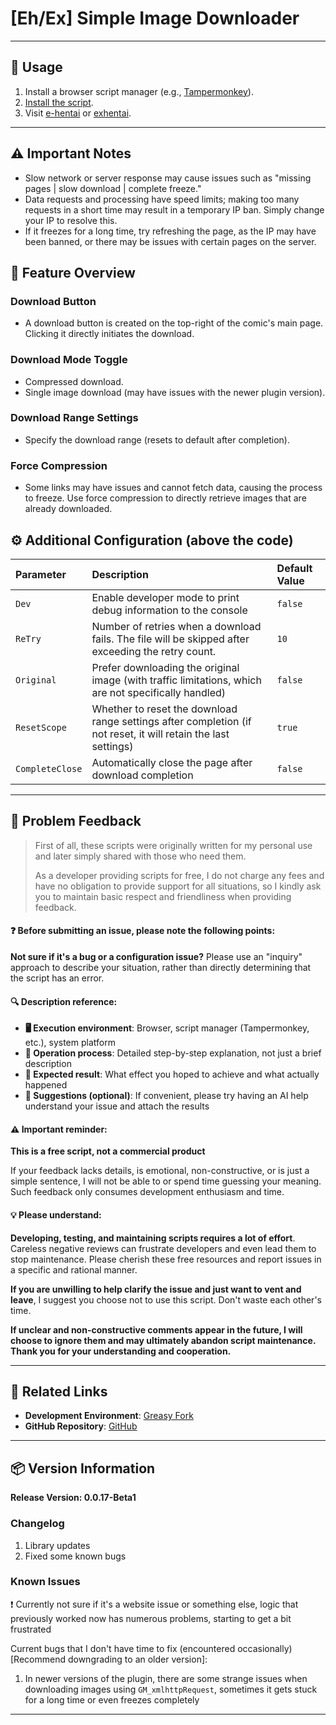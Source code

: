 # **[Eh/Ex] Simple Image Downloader**

---

## **👻 Usage**

1. Install a browser script manager (e.g., [Tampermonkey](https://chrome.google.com/webstore/detail/tampermonkey/dhdgffkkebhmkfjojejmpbldmpobfkfo)).
2. [Install the script](https://update.greasyfork.org/scripts/472882/%5BEEx-Hentai%5D%20Downloader.user.js).
3. Visit [e-hentai](https://e-hentai.org/) or [exhentai](https://exhentai.org/).

---

## **⚠️ Important Notes**
- Slow network or server response may cause issues such as "missing pages | slow download | complete freeze."
- Data requests and processing have speed limits; making too many requests in a short time may result in a temporary IP ban. Simply change your IP to resolve this.
- If it freezes for a long time, try refreshing the page, as the IP may have been banned, or there may be issues with certain pages on the server.

## **📜 Feature Overview**

### **Download Button**
- A download button is created on the top-right of the comic's main page. Clicking it directly initiates the download.

### **Download Mode Toggle**
- Compressed download.
- Single image download (may have issues with the newer plugin version).

### **Download Range Settings**
- Specify the download range (resets to default after completion).

### **Force Compression**
- Some links may have issues and cannot fetch data, causing the process to freeze. Use force compression to directly retrieve images that are already downloaded.

## **⚙️ Additional Configuration (above the code)**

| **Parameter**   | **Description**                                                                                                | **Default Value** |
| :-------------- | :------------------------------------------------------------------------------------------------------------- | :---------------- |
| `Dev`           | Enable developer mode to print debug information to the console                                                | `false`           |
| `ReTry`         | Number of retries when a download fails. The file will be skipped after exceeding the retry count.             | `10`              |
| `Original`      | Prefer downloading the original image (with traffic limitations, which are not specifically handled)           | `false`           |
| `ResetScope`    | Whether to reset the download range settings after completion (if not reset, it will retain the last settings) | `true`            |
| `CompleteClose` | Automatically close the page after download completion                                                         | `false`           |

---

## 📣 Problem Feedback

> First of all, these scripts were originally written for my personal use and later simply shared with those who need them.
>
> As a developer providing scripts for free, I do not charge any fees and have no obligation to provide support for all situations, so I kindly ask you to maintain basic respect and friendliness when providing feedback.

#### ❓ Before submitting an issue, please note the following points:

**Not sure if it's a bug or a configuration issue?** Please use an "inquiry" approach to describe your situation, rather than directly determining that the script has an error.

#### 🔍 Description reference:

- **🖥️ Execution environment**: Browser, script manager (Tampermonkey, etc.), system platform
- **🧭 Operation process**: Detailed step-by-step explanation, not just a brief description
- **🎯 Expected result**: What effect you hoped to achieve and what actually happened
- **🤖 Suggestions (optional)**: If convenient, please try having an AI help understand your issue and attach the results

#### ⚠️ Important reminder:

**This is a free script, not a commercial product**

If your feedback lacks details, is emotional, non-constructive, or is just a simple sentence, I will not be able to or spend time guessing your meaning. Such feedback only consumes development enthusiasm and time.

#### 💡 Please understand:

**Developing, testing, and maintaining scripts requires a lot of effort**. Careless negative reviews can frustrate developers and even lead them to stop maintenance. Please cherish these free resources and report issues in a specific and rational manner.

**If you are unwilling to help clarify the issue and just want to vent and leave**, I suggest you choose not to use this script. Don't waste each other's time.

**If unclear and non-constructive comments appear in the future, I will choose to ignore them and may ultimately abandon script maintenance. Thank you for your understanding and cooperation.**

---

## **🔗 Related Links**

- **Development Environment**: [Greasy Fork](https://greasyfork.org/zh-TW/users/989635-canaan-hs)  
- **GitHub Repository**: [GitHub](https://github.com/Canaan-HS/MonkeyScript/tree/main/ExDownloader)

---

## **📦 Version Information**

**Release Version: 0.0.17-Beta1**

### **Changelog**
1. Library updates
2. Fixed some known bugs

### **Known Issues**
❗️ Currently not sure if it's a website issue or something else, logic that previously worked now has numerous problems, starting to get a bit frustrated

Current bugs that I don't have time to fix (encountered occasionally) [Recommend downgrading to an older version]:
1. In newer versions of the plugin, there are some strange issues when downloading images using `GM_xmlhttpRequest`, sometimes it gets stuck for a long time or even freezes completely

---